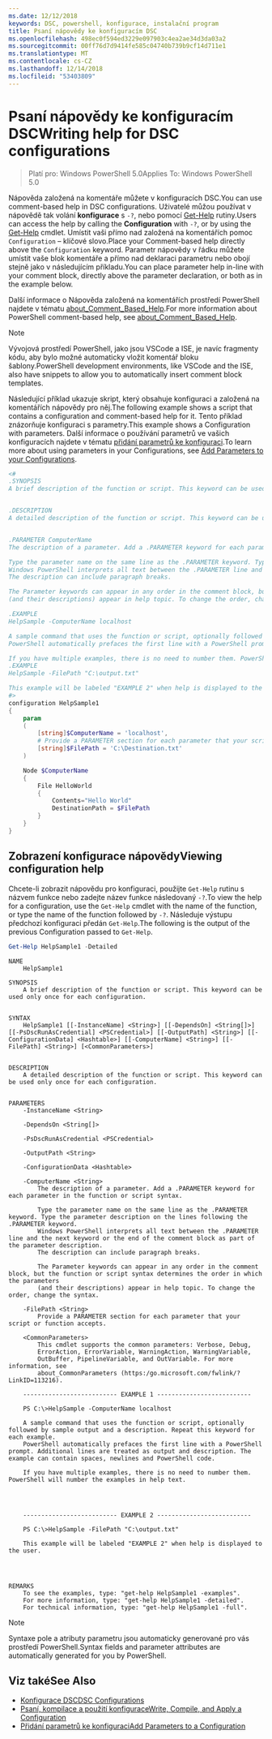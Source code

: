 ```yaml
---
ms.date: 12/12/2018
keywords: DSC, powershell, konfigurace, instalační program
title: Psaní nápovědy ke konfiguracím DSC
ms.openlocfilehash: 498ec0f594ed3229e097903c4ea2ae34d3da03a2
ms.sourcegitcommit: 00ff76d7d9414fe585c04740b739b9cf14d711e1
ms.translationtype: MT
ms.contentlocale: cs-CZ
ms.lasthandoff: 12/14/2018
ms.locfileid: "53403809"
---
```

# <a name="writing-help-for-dsc-configurations"></a><span data-ttu-id="591de-103">Psaní nápovědy ke konfiguracím DSC</span><span class="sxs-lookup"><span data-stu-id="591de-103">Writing help for DSC configurations</span></span>

><span data-ttu-id="591de-104">Platí pro: Windows PowerShell 5.0</span><span class="sxs-lookup"><span data-stu-id="591de-104">Applies To: Windows PowerShell 5.0</span></span>

<span data-ttu-id="591de-105">Nápověda založená na komentáře můžete v konfiguracích DSC.</span><span class="sxs-lookup"><span data-stu-id="591de-105">You can use comment-based help in DSC configurations.</span></span> <span data-ttu-id="591de-106">Uživatelé můžou používat v nápovědě tak volání **konfigurace** s `-?`, nebo pomocí [Get-Help](/powershell/module/Microsoft.PowerShell.Core/Get-Help) rutiny.</span><span class="sxs-lookup"><span data-stu-id="591de-106">Users can access the help by calling the **Configuration** with `-?`, or by using the [Get-Help](/powershell/module/Microsoft.PowerShell.Core/Get-Help) cmdlet.</span></span> <span data-ttu-id="591de-107">Umístit vaši přímo nad založená na komentářích pomoc `Configuration` – klíčové slovo.</span><span class="sxs-lookup"><span data-stu-id="591de-107">Place your Comment-based help directly above the `Configuration` keyword.</span></span>
<span data-ttu-id="591de-108">Parametr nápovědy v řádku můžete umístit vaše blok komentáře a přímo nad deklaraci parametru nebo obojí stejně jako v následujícím příkladu.</span><span class="sxs-lookup"><span data-stu-id="591de-108">You can place parameter help in-line with your comment block, directly above the parameter declaration, or both as in the example below.</span></span>

<span data-ttu-id="591de-109">Další informace o Nápověda založená na komentářích prostředí PowerShell najdete v tématu [about_Comment_Based_Help](/powershell/module/microsoft.powershell.core/about/about_comment_based_help).</span><span class="sxs-lookup"><span data-stu-id="591de-109">For more information about PowerShell comment-based help, see [about_Comment_Based_Help](/powershell/module/microsoft.powershell.core/about/about_comment_based_help).</span></span>

> [!NOTE]
> <span data-ttu-id="591de-110">Vývojová prostředí PowerShell, jako jsou VSCode a ISE, je navíc fragmenty kódu, aby bylo možné automaticky vložit komentář bloku šablony.</span><span class="sxs-lookup"><span data-stu-id="591de-110">PowerShell development environments, like VSCode and the ISE, also have snippets to allow you to automatically insert comment block templates.</span></span>

<span data-ttu-id="591de-111">Následující příklad ukazuje skript, který obsahuje konfiguraci a založená na komentářích nápovědy pro něj.</span><span class="sxs-lookup"><span data-stu-id="591de-111">The following example shows a script that contains a configuration and comment-based help for it.</span></span> <span data-ttu-id="591de-112">Tento příklad znázorňuje konfiguraci s parametry.</span><span class="sxs-lookup"><span data-stu-id="591de-112">This example shows a Configuration with parameters.</span></span> <span data-ttu-id="591de-113">Další informace o používání parametrů ve vašich konfiguracích najdete v tématu [přidání parametrů ke konfiguraci](add-parameters-to-a-configuration.md).</span><span class="sxs-lookup"><span data-stu-id="591de-113">To learn more about using parameters in your Configurations, see [Add Parameters to your Configurations](add-parameters-to-a-configuration.md).</span></span>

```powershell
<#
.SYNOPSIS
A brief description of the function or script. This keyword can be used only once for each configuration.


.DESCRIPTION
A detailed description of the function or script. This keyword can be used only once for each configuration.


.PARAMETER ComputerName
The description of a parameter. Add a .PARAMETER keyword for each parameter in the function or script syntax.

Type the parameter name on the same line as the .PARAMETER keyword. Type the parameter description on the lines following the .PARAMETER keyword.
Windows PowerShell interprets all text between the .PARAMETER line and the next keyword or the end of the comment block as part of the parameter description.
The description can include paragraph breaks.

The Parameter keywords can appear in any order in the comment block, but the function or script syntax determines the order in which the parameters
(and their descriptions) appear in help topic. To change the order, change the syntax.

.EXAMPLE
HelpSample -ComputerName localhost

A sample command that uses the function or script, optionally followed by sample output and a description. Repeat this keyword for each example.
PowerShell automatically prefaces the first line with a PowerShell prompt. Additional lines are treated as output and description. The example can contain spaces, newlines and PowerShell code.

If you have multiple examples, there is no need to number them. PowerShell will number the examples in help text.
.EXAMPLE
HelpSample -FilePath "C:\output.txt"

This example will be labeled "EXAMPLE 2" when help is displayed to the user.
#>
configuration HelpSample1
{
    param
    (
        [string]$ComputerName = 'localhost',
        # Provide a PARAMETER section for each parameter that your script or function accepts.
        [string]$FilePath = 'C:\Destination.txt'
    )

    Node $ComputerName
    {
        File HelloWorld
        {
            Contents="Hello World"
            DestinationPath = $FilePath
        }
    }
}
```

## <a name="viewing-configuration-help"></a><span data-ttu-id="591de-114">Zobrazení konfigurace nápovědy</span><span class="sxs-lookup"><span data-stu-id="591de-114">Viewing configuration help</span></span>

<span data-ttu-id="591de-115">Chcete-li zobrazit nápovědu pro konfiguraci, použijte `Get-Help` rutinu s názvem funkce nebo zadejte název funkce následovaný `-?`.</span><span class="sxs-lookup"><span data-stu-id="591de-115">To view the help for a configuration, use the `Get-Help` cmdlet with the name of the function, or type the name of the function followed by `-?`.</span></span> <span data-ttu-id="591de-116">Následuje výstupu předchozí konfiguraci předán `Get-Help`.</span><span class="sxs-lookup"><span data-stu-id="591de-116">The following is the output of the previous Configuration passed to `Get-Help`.</span></span>

```powershell
Get-Help HelpSample1 -Detailed
```

```output
NAME
    HelpSample1

SYNOPSIS
    A brief description of the function or script. This keyword can be used only once for each configuration.


SYNTAX
    HelpSample1 [[-InstanceName] <String>] [[-DependsOn] <String[]>] [[-PsDscRunAsCredential] <PSCredential>] [[-OutputPath] <String>] [[-ConfigurationData] <Hashtable>] [[-ComputerName] <String>] [[-FilePath] <String>] [<CommonParameters>]


DESCRIPTION
    A detailed description of the function or script. This keyword can be used only once for each configuration.


PARAMETERS
    -InstanceName <String>

    -DependsOn <String[]>

    -PsDscRunAsCredential <PSCredential>

    -OutputPath <String>

    -ConfigurationData <Hashtable>

    -ComputerName <String>
        The description of a parameter. Add a .PARAMETER keyword for each parameter in the function or script syntax.

        Type the parameter name on the same line as the .PARAMETER keyword. Type the parameter description on the lines following the .PARAMETER keyword.
        Windows PowerShell interprets all text between the .PARAMETER line and the next keyword or the end of the comment block as part of the parameter description.
        The description can include paragraph breaks.

        The Parameter keywords can appear in any order in the comment block, but the function or script syntax determines the order in which the parameters
        (and their descriptions) appear in help topic. To change the order, change the syntax.

    -FilePath <String>
        Provide a PARAMETER section for each parameter that your script or function accepts.

    <CommonParameters>
        This cmdlet supports the common parameters: Verbose, Debug,
        ErrorAction, ErrorVariable, WarningAction, WarningVariable,
        OutBuffer, PipelineVariable, and OutVariable. For more information, see
        about_CommonParameters (https:/go.microsoft.com/fwlink/?LinkID=113216).

    -------------------------- EXAMPLE 1 --------------------------

    PS C:\>HelpSample -ComputerName localhost

    A sample command that uses the function or script, optionally followed by sample output and a description. Repeat this keyword for each example.
    PowerShell automatically prefaces the first line with a PowerShell prompt. Additional lines are treated as output and description. The example can contain spaces, newlines and PowerShell code.

    If you have multiple examples, there is no need to number them. PowerShell will number the examples in help text.




    -------------------------- EXAMPLE 2 --------------------------

    PS C:\>HelpSample -FilePath "C:\output.txt"

    This example will be labeled "EXAMPLE 2" when help is displayed to the user.




REMARKS
    To see the examples, type: "get-help HelpSample1 -examples".
    For more information, type: "get-help HelpSample1 -detailed".
    For technical information, type: "get-help HelpSample1 -full".
```

> [!NOTE]
> <span data-ttu-id="591de-117">Syntaxe pole a atributy parametru jsou automaticky generované pro vás prostředí PowerShell.</span><span class="sxs-lookup"><span data-stu-id="591de-117">Syntax fields and parameter attributes are automatically generated for you by PowerShell.</span></span>

## <a name="see-also"></a><span data-ttu-id="591de-118">Viz také</span><span class="sxs-lookup"><span data-stu-id="591de-118">See Also</span></span>

- [<span data-ttu-id="591de-119">Konfigurace DSC</span><span class="sxs-lookup"><span data-stu-id="591de-119">DSC Configurations</span></span>](configurations.md)
- [<span data-ttu-id="591de-120">Psaní, kompilace a použití konfigurace</span><span class="sxs-lookup"><span data-stu-id="591de-120">Write, Compile, and Apply a Configuration</span></span>](write-compile-apply-configuration.md)
- [<span data-ttu-id="591de-121">Přidání parametrů ke konfiguraci</span><span class="sxs-lookup"><span data-stu-id="591de-121">Add Parameters to a Configuration</span></span>](add-parameters-to-a-configuration.md)

